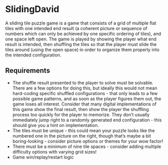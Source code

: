 # SlidingDavid
A sliding tile puzzle game is a game that consists of a grid of multiple flat tiles with one intended
end result (a coherent picture or sequence of numbers which can only be achieved by one
specific ordering of tiles), and one space left open. The game is played by showing the player
what end result is intended, then shuffling the tiles so that the player must slide the tiles around
(using the open space) in order to organize them properly into the intended configuration.

## Requirements
- The shuffle result presented to the player to solve must be solvable. There are a few
options for doing this, but ideally this would not mean hard-coding specific shuffled
configurations - that only leads to a few possible game patterns, and as soon as the
player figures them out, the game loses all interest. Consider that many digital
implementations of this game show the final result, then show the player the shuffling
process too quickly for the player to memorize. They don’t usually immediately jump right
to a randomly generated end configuration - this should give you a hint on
implementation.
- The tiles must be unique - this could mean your puzzle looks like the numbered one in
the picture on the right, though that’s maybe a bit boring-looking - consider picture
options or themes for your wow factor!
- There must be a minimum of nine tile spaces - consider adding multiple difficulty options
with varying grid sizes!
- Game win/replay/restart logic
